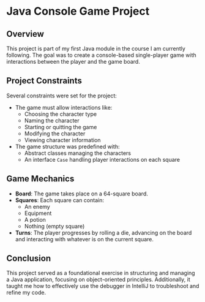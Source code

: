 # Java Console Game Project

## Overview
This project is part of my first Java module in the course I am currently following. The goal was to create a console-based single-player game with interactions between the player and the game board.

## Project Constraints
Several constraints were set for the project:
- The game must allow interactions like:
  - Choosing the character type
  - Naming the character
  - Starting or quitting the game
  - Modifying the character
  - Viewing character information
- The game structure was predefined with:
  - Abstract classes managing the characters
  - An interface `Case` handling player interactions on each square

## Game Mechanics
- **Board**: The game takes place on a 64-square board.
- **Squares**: Each square can contain:
  - An enemy
  - Equipment
  - A potion
  - Nothing (empty square)
- **Turns**: The player progresses by rolling a die, advancing on the board and interacting with whatever is on the current square.

## Conclusion
This project served as a foundational exercise in structuring and managing a Java application, focusing on object-oriented principles. Additionally, it taught me how to effectively use the debugger in IntelliJ to troubleshoot and refine my code.
